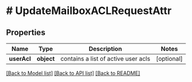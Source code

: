# # UpdateMailboxACLRequestAttr

## Properties

Name | Type | Description | Notes
------------ | ------------- | ------------- | -------------
**userAcl** | **object** | contains a list of active user acls | [optional]

[[Back to Model list]](../../README.md#models) [[Back to API list]](../../README.md#endpoints) [[Back to README]](../../README.md)

